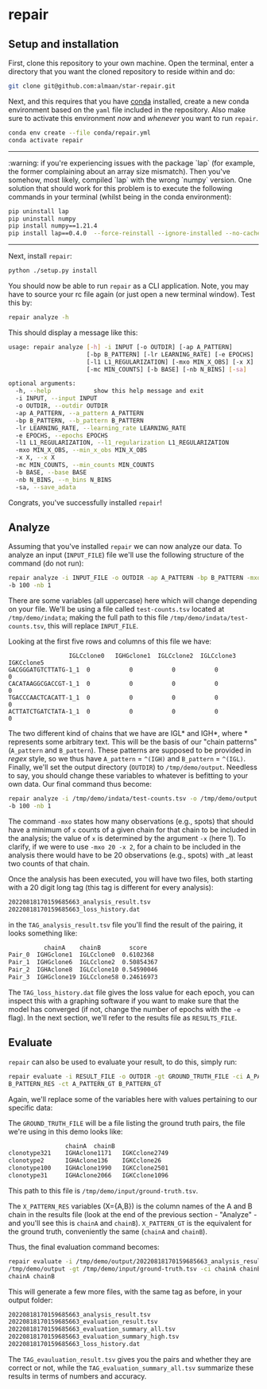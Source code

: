 # repair


## Setup and installation

First, clone this repository to your own machine. Open the terminal, enter a directory that you want the cloned repository to reside within and do:

```sh
git clone git@github.com:almaan/star-repair.git
```

Next, and this requires that you have
[conda](https://docs.conda.io/en/latest/miniconda.html) installed, create a new
conda environment based on the `yaml` file included in the repository. Also make sure to activate this environment *now* and _whenever_ you want to run `repair`.


```sh
conda env create --file conda/repair.yml
conda activate repair
```

<hr>
:warning: if you're experiencing issues with the package `lap` (for example, the former complaining about an array size mismatch). Then you've somehow, most likely, compiled `lap` with the wrong `numpy` version. One solution that should work for this problem is to execute the following commands in your terminal (whilst being in the conda environment):

```sh
pip uninstall lap
pip uninstall numpy
pip install numpy==1.21.4
pip install lap==0.4.0  --force-reinstall --ignore-installed --no-cache-dir
```
<hr>

Next, install `repair`:

```sh
python ./setup.py install
```


You should now be able to run `repair` as a CLI application. Note, you may have
to source your rc file again (or just open a new terminal window). Test this by:

```sh
repair analyze -h
```

This should display a message like this:

```sh
usage: repair analyze [-h] -i INPUT [-o OUTDIR] [-ap A_PATTERN]
                      [-bp B_PATTERN] [-lr LEARNING_RATE] [-e EPOCHS]
                      [-l1 L1_REGULARIZATION] [-mxo MIN_X_OBS] [-x X]
                      [-mc MIN_COUNTS] [-b BASE] [-nb N_BINS] [-sa]

optional arguments:
  -h, --help            show this help message and exit
  -i INPUT, --input INPUT
  -o OUTDIR, --outdir OUTDIR
  -ap A_PATTERN, --a_pattern A_PATTERN
  -bp B_PATTERN, --b_pattern B_PATTERN
  -lr LEARNING_RATE, --learning_rate LEARNING_RATE
  -e EPOCHS, --epochs EPOCHS
  -l1 L1_REGULARIZATION, --l1_regularization L1_REGULARIZATION
  -mxo MIN_X_OBS, --min_x_obs MIN_X_OBS
  -x X, --x X
  -mc MIN_COUNTS, --min_counts MIN_COUNTS
  -b BASE, --base BASE
  -nb N_BINS, --n_bins N_BINS
  -sa, --save_adata
```

Congrats, you've successfully installed `repair`!


## Analyze

Assuming that you've installed `repair` we can now analyze our data. To analyze
an input (`INPUT_FILE`) file we'll use the following structure of the command
(do not run): 

```sh
repair analyze -i INPUT_FILE -o OUTDIR -ap A_PATTERN -bp B_PATTERN -mxo 10 -x 1
-b 100 -nb 1
```

There are some variables (all uppercase) here which will change depending on
your file. We'll be using a file called `test-counts.tsv` located at
`/tmp/demo/indata`; making the full path to this file
`/tmp/demo/indata/test-counts.tsv`, this will replace `INPUT_FILE`. 

Looking at the first five rows and columns of this file we have:
```shape
                 IGLCclone0   IGHGclone1  IGLCclone2  IGLCclone3  IGKCclone5
GACGGGATGTCTTATG-1_1  0           0           0           0           0
CACATAAGGCGACCGT-1_1  0           0           0           0           0
TGACCCAACTCACATT-1_1  0           0           0           0           0
ACTTATCTGATCTATA-1_1  0           0           0           0           0

```

The two different kind of chains that we have are IGL* and IGH*, where *
represents some arbitrary text. This will be the basis of our "chain patterns" (`A_pattern`
and `B_pattern`). These patterns are supposed to be provided in _regex_ style,
so we thus have `A_pattern` = `^(IGH)` and `B_pattern` = `^(IGL)`. Finally,
we'll set the output directory (`OUTDIR`) to `/tmp/demo/output`. Needless to
say, you should change these variables to whatever is befitting to your own
data. Our final command thus become: 


```sh
repair analyze -i /tmp/demo/indata/test-counts.tsv -o /tmp/demo/output -ap "^(IGH)" -bp "^(IGL)" -mxo 10 -x 1
-b 100 -nb 1
```

The command `-mxo` states how many observations (e.g., spots) that should have a
minimum of `x` counts of a given chain for that chain to be included in the
analysis; the value of `x` is determined by the argument `-x` (here 1). To
clarify, if we were to use `-mxo 20 -x 2`, for a chain to be included in the
analysis there would have to be 20 observations (e.g., spots) with _at least two
counts of that chain.

Once the analysis has been executed, you will have two files, both starting with
a 20 digit long tag (this tag is different for every analysis):

```sh
20220818170159685663_analysis_result.tsv
20220818170159685663_loss_history.dat
```

in the `TAG_analysis_result.tsv` file you'll find the result of the pairing, it
looks something like:

```sh
	      chainA	chainB	      score
Pair_0	IGHGclone1	IGLCclone0	0.6102368
Pair_1	IGHGclone6	IGLCclone2	0.50854367
Pair_2	IGHAclone8	IGLCclone10	0.54590046
Pair_3	IGHGclone19	IGLCclone58	0.24616973

```


The
`TAG_loss_history.dat` file gives the loss value for each epoch, you can inspect
this with a graphing software if you want to make sure that the model has
converged (if not, change the number of epochs with the `-e` flag). In the next
section, we'll refer to the results file as `RESULTS_FILE`.


## Evaluate

`repair` can also be used to evaluate your result, to do this, simply run:

```sh
repair evaluate -i RESULT_FILE -o OUTDIR -gt GROUND_TRUTH_FILE -ci A_PATTERN_RES
B_PATTERN_RES -ct A_PATTERN_GT B_PATTERN_GT
```

Again, we'll replace some of the variables here with values pertaining to our
specific data:

The `GROUND_TRUTH_FILE` will be a file listing the ground truth pairs, the file
we're using in this demo looks like:

```sh
                chainA	chainB
clonotype321	IGHAclone1171	IGKCclone2749
clonotype2   	IGHAclone136	IGKCclone26
clonotype100	IGHAclone1990	IGKCclone2501
clonotype31	    IGHAclone2066	IGKCclone1096
```

This path to this file is `/tmp/demo/input/ground-truth.tsv`.


The `X_PATTERN_RES` variables (X={A,B}) is the column names of the A and B chain
in the results file (look at the end of the previous section - "Analyze" - and
you'll see this is `chainA` and `chainB`). `X_PATTERN_GT` is the equivalent for
the ground truth, conveniently  the same (`chainA` and `chainB`).

Thus, the final evaluation command becomes:

```sh
repair evaluate -i /tmp/demo/output/20220818170159685663_analysis_result.tsv -o
/tmp/demo/output -gt /tmp/demo/input/ground-truth.tsv -ci chainA chainB -ct
chainA chainB
```

This will generate a few more files, with the same tag as before, in your output folder:

```sh
20220818170159685663_analysis_result.tsv
20220818170159685663_evaluation_result.tsv
20220818170159685663_evaluation_summary_all.tsv
20220818170159685663_evaluation_summary_high.tsv
20220818170159685663_loss_history.dat
```

The `TAG_evauluation_result.tsv` gives you the pairs and whether they are
correct or not, while the `TAG_evaluation_summary_all.tsv` summarize these
results in terms of numbers and accuracy.


